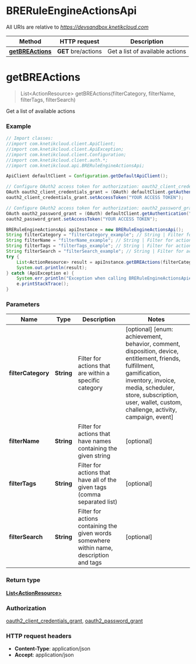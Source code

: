# BRERuleEngineActionsApi

All URIs are relative to *https://devsandbox.knetikcloud.com*

Method | HTTP request | Description
------------- | ------------- | -------------
[**getBREActions**](BRERuleEngineActionsApi.md#getBREActions) | **GET** bre/actions | Get a list of available actions


<a name="getBREActions"></a>
# **getBREActions**
> List&lt;ActionResource&gt; getBREActions(filterCategory, filterName, filterTags, filterSearch)

Get a list of available actions

### Example
```java
// Import classes:
//import com.knetikcloud.client.ApiClient;
//import com.knetikcloud.client.ApiException;
//import com.knetikcloud.client.Configuration;
//import com.knetikcloud.client.auth.*;
//import com.knetikcloud.api.BRERuleEngineActionsApi;

ApiClient defaultClient = Configuration.getDefaultApiClient();

// Configure OAuth2 access token for authorization: oauth2_client_credentials_grant
OAuth oauth2_client_credentials_grant = (OAuth) defaultClient.getAuthentication("oauth2_client_credentials_grant");
oauth2_client_credentials_grant.setAccessToken("YOUR ACCESS TOKEN");

// Configure OAuth2 access token for authorization: oauth2_password_grant
OAuth oauth2_password_grant = (OAuth) defaultClient.getAuthentication("oauth2_password_grant");
oauth2_password_grant.setAccessToken("YOUR ACCESS TOKEN");

BRERuleEngineActionsApi apiInstance = new BRERuleEngineActionsApi();
String filterCategory = "filterCategory_example"; // String | Filter for actions that are within a specific category
String filterName = "filterName_example"; // String | Filter for actions that have names containing the given string
String filterTags = "filterTags_example"; // String | Filter for actions that have all of the given tags (comma separated list)
String filterSearch = "filterSearch_example"; // String | Filter for actions containing the given words somewhere within name, description and tags
try {
    List<ActionResource> result = apiInstance.getBREActions(filterCategory, filterName, filterTags, filterSearch);
    System.out.println(result);
} catch (ApiException e) {
    System.err.println("Exception when calling BRERuleEngineActionsApi#getBREActions");
    e.printStackTrace();
}
```

### Parameters

Name | Type | Description  | Notes
------------- | ------------- | ------------- | -------------
 **filterCategory** | **String**| Filter for actions that are within a specific category | [optional] [enum: achievement, behavior, comment, disposition, device, entitlement, friends, fulfillment, gamification, inventory, invoice, media, scheduler, store, subscription, user, wallet, custom, challenge, activity, campaign, event]
 **filterName** | **String**| Filter for actions that have names containing the given string | [optional]
 **filterTags** | **String**| Filter for actions that have all of the given tags (comma separated list) | [optional]
 **filterSearch** | **String**| Filter for actions containing the given words somewhere within name, description and tags | [optional]

### Return type

[**List&lt;ActionResource&gt;**](ActionResource.md)

### Authorization

[oauth2_client_credentials_grant](../README.md#oauth2_client_credentials_grant), [oauth2_password_grant](../README.md#oauth2_password_grant)

### HTTP request headers

 - **Content-Type**: application/json
 - **Accept**: application/json

